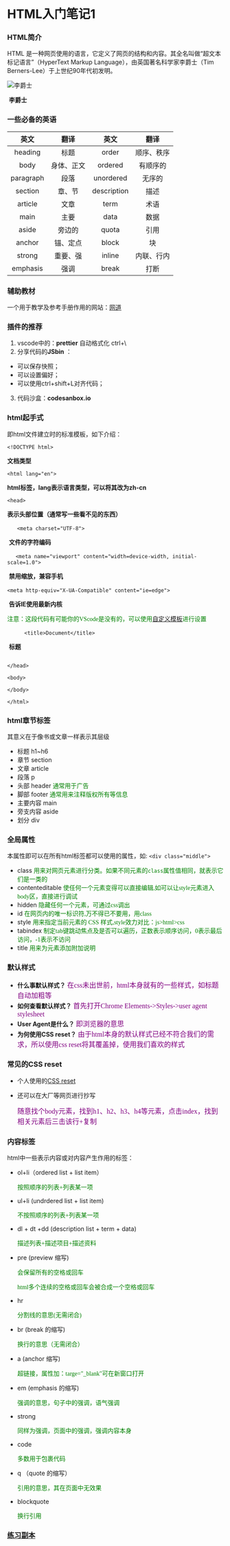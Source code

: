 # HTML入门笔记1



### HTML简介

HTML 是一种网页使用的语言，它定义了网页的结构和内容。其全名叫做“超文本标记语言”（HyperText Markup Language），由英国著名科学家李爵士（Tim Berners-Lee）于上世纪90年代初发明。

![李爵士](https://github.com/BenjaminWu-59/homework/blob/main/Lee.jpg)      

​                        **李爵士**                       

### 一些必备的英语

|   英文    |    翻译    |    英文     |    翻译    |
| :-------: | :--------: | :---------: | :--------: |
|  heading  |    标题    |    order    | 顺序、秩序 |
|   body    | 身体、正文 |   ordered   |  有顺序的  |
| paragraph |    段落    |  unordered  |   无序的   |
|  section  |   章、节   | description |    描述    |
|  article  |    文章    |    term     |    术语    |
|   main    |    主要    |    data     |    数据    |
|   aside   |   旁边的   |    quota    |    引用    |
|  anchor   |  锚、定点  |    block    |     块     |
|  strong   |  重要、强  |   inline    | 内联、行内 |
| emphasis  |    强调    |    break    |    打断    |



### 辅助教材

一个用于教学及参考手册作用的网站：[网道](wangdoc.com)



### 插件的推荐

1. vscode中的：**prettier** 自动格式化 ctrl+\
2. 分享代码的**JSbin** ：

- 可以保存快照；
- 可以设置偏好；
- 可以使用ctrl+shift+L对齐代码；
3. 代码沙盒：**codesanbox.io**

   

### html起手式

即html文件建立时的标准模板，如下介绍：

`<!DOCTYPE html>`   

**文档类型**

`<html lang="en">`   

**html标签，lang表示语言类型，可以将其改为zh-cn**

`<head>` 

**表示头部位置（通常写一些看不见的东西）**

       ` <meta charset="UTF-8">`  

​        **文件的字符编码**

        `<meta name="viewport" content="width=device-width, initial-scale=1.0">`

​         **禁用缩放，兼容手机**

​        `<meta http-equiv="X-UA-Compatible" content="ie=edge">`

​         **告诉IE使用最新内核**

​         <font face="黑体" color=green>注意：这段代码有可能你的VScode是没有的，可以使用[自定义模板](https://www.jianshu.com/p/fe027008dacf)进行设置</font>

​         `     <title>Document</title>`

​         **标题**


   ``` 

</head>

<body>

</body>

</html>
   ```

### html章节标签

其意义在于像书或文章一样表示其层级

- 标题 h1~h6
- 章节 section
- 文章 article
- 段落 p
- 头部 header <font face="黑体" color="green">通常用于广告</font>
- 脚部 footer  <font face="黑体" color="green">通常用来注释版权所有等信息</font>
- 主要内容 main
- 旁支内容 aside
- 划分 div

### 全局属性

本属性即可以在所有html标签都可以使用的属性，如:
                                                               `<div class="middle">`

- class     <font face="黑体" color="green">用来对网页元素进行分类。如果不同元素的`class`属性值相同，就表示它们是一类的</font>
- contenteditable    <font face="黑体" color="green">使任何一个元素变得可以直接编辑,如可以让style元素进入body区，直接进行调试</font>
- hidden   <font face="黑体" color="green">隐藏任何一个元素，可通过css调出</font>
- id   <font face="黑体" color="green">在网页内的唯一标识符,万不得已不要用，用class</font>
- style  <font face="黑体" color="green">用来指定当前元素的 CSS 样式,style效力对比：js>html>css</font>
- tabindex   <font face="黑体" color="green">制定tab键跳动焦点及是否可以遍历，正数表示顺序访问，0表示最后访问，-1表示不访问</font>
- title   <font face="黑体" color="green">用来为元素添加附加说明</font>

### 默认样式

- **什么事默认样式？**
   <font face="黑体" color="800080" size="3">在css未出世前，html本身就有的一些样式，如标题自动加粗等</font> 
- **如何查看默认样式？**
   <font face="黑体" color="800080" size="3">首先打开Chrome</font>
   <font face="黑体" color="800080" size="3">Elements->Styles->user agent stylesheet</font>
- **User Agent是什么？**
   <font face="黑体" color="800080" size="3">即浏览器的意思</font>
- **为何使用CSS reset？**
   <font face="黑体" color="800080" size="3">由于html本身的默认样式已经不符合我们的需求，所以使用css reset将其覆盖掉，使用我们喜欢的样式</font>

### 常见的CSS reset

- 个人使用的[CSS reset](https://github.com/BenjaminWu-59/HTML-/blob/main/reset.css)

- 还可以在大厂等网页进行抄写

  <font face="黑体" color="800080" size="3">随意找个body元素，找到h1、h2、h3、h4等元素，点击index，找到相关元素后三击该行+复制</font>

### 内容标签

html中一些表示内容或对内容产生作用的标签：

- ol+li（ordered list + list item）

  <font face="黑体" color="green">按照顺序的列表+列表某一项</font>

- ul+li (undrdered list + list item)

  <font face="黑体" color="green">不按照顺序的列表+列表某一项</font>

- dl + dt +dd (description list + term + data)

  <font face="黑体" color="green">描述列表+描述项目+描述资料</font>

- pre (preview 缩写)

  <font face="黑体" color="green">会保留所有的空格或回车</font>

  <font face="黑体" color="green">html多个连续的空格或回车会被合成一个空格或回车</font>

- hr  

  <font face="黑体" color="green">分割线的意思(无需闭合)</font>

- br (break 的缩写) 

  <font face="黑体" color="green">换行的意思（无需闭合）</font>

- a (anchor 缩写) 

  <font face="黑体" color="green">超链接，属性加：targe="_blank"可在新窗口打开</font>

- em (emphasis 的缩写)  

  <font face="黑体" color="green">强调的意思，句子中的强调，语气强调</font>

- strong

  <font face="黑体" color="green">同样为强调，页面中的强调，强调内容本身</font>

- code

  <font face="黑体" color="green">多数用于包裹代码</font>

- q （quote 的缩写）

  <font face="黑体" color="green">引用的意思，其在页面中无效果</font>

- blockquote

  <font face="黑体" color="green">换行引用</font>

### [练习副本](http://js.jirengu.com/peqes/12/edit?html,output)

